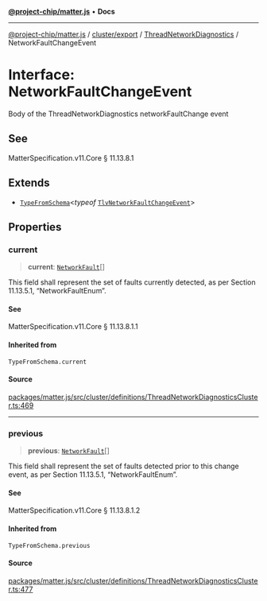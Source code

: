 [**@project-chip/matter.js**](../../../../../README.md) • **Docs**

***

[@project-chip/matter.js](../../../../../modules.md) / [cluster/export](../../../README.md) / [ThreadNetworkDiagnostics](../README.md) / NetworkFaultChangeEvent

# Interface: NetworkFaultChangeEvent

Body of the ThreadNetworkDiagnostics networkFaultChange event

## See

MatterSpecification.v11.Core § 11.13.8.1

## Extends

- [`TypeFromSchema`](../../../../../tlv/export/README.md#typefromschemas)\<*typeof* [`TlvNetworkFaultChangeEvent`](../README.md#tlvnetworkfaultchangeevent)\>

## Properties

### current

> **current**: [`NetworkFault`](../enumerations/NetworkFault.md)[]

This field shall represent the set of faults currently detected, as per Section 11.13.5.1,
“NetworkFaultEnum”.

#### See

MatterSpecification.v11.Core § 11.13.8.1.1

#### Inherited from

`TypeFromSchema.current`

#### Source

[packages/matter.js/src/cluster/definitions/ThreadNetworkDiagnosticsCluster.ts:469](https://github.com/project-chip/matter.js/blob/7a8cbb56b87d4ccf34bec5a9a95ab40a1711324f/packages/matter.js/src/cluster/definitions/ThreadNetworkDiagnosticsCluster.ts#L469)

***

### previous

> **previous**: [`NetworkFault`](../enumerations/NetworkFault.md)[]

This field shall represent the set of faults detected prior to this change event, as per Section 11.13.5.1,
“NetworkFaultEnum”.

#### See

MatterSpecification.v11.Core § 11.13.8.1.2

#### Inherited from

`TypeFromSchema.previous`

#### Source

[packages/matter.js/src/cluster/definitions/ThreadNetworkDiagnosticsCluster.ts:477](https://github.com/project-chip/matter.js/blob/7a8cbb56b87d4ccf34bec5a9a95ab40a1711324f/packages/matter.js/src/cluster/definitions/ThreadNetworkDiagnosticsCluster.ts#L477)
